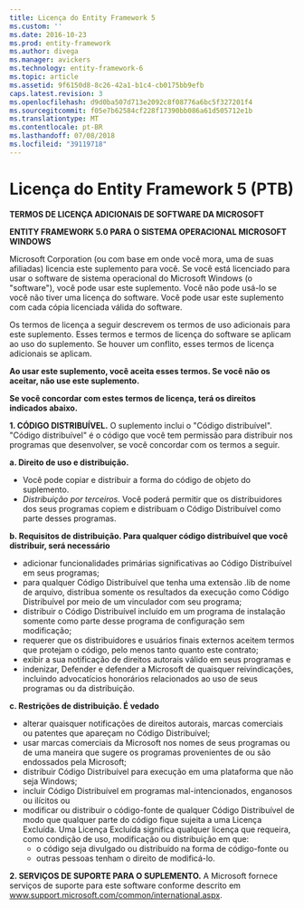 ```yaml
---
title: Licença do Entity Framework 5
ms.custom: ''
ms.date: 2016-10-23
ms.prod: entity-framework
ms.author: divega
ms.manager: avickers
ms.technology: entity-framework-6
ms.topic: article
ms.assetid: 9f6150d8-8c26-42a1-b1c4-cb0175bb9efb
caps.latest.revision: 3
ms.openlocfilehash: d9d0ba507d713e2092c8f08776a6bc5f327201f4
ms.sourcegitcommit: f05e7b62584cf228f17390bb086a61d505712e1b
ms.translationtype: MT
ms.contentlocale: pt-BR
ms.lasthandoff: 07/08/2018
ms.locfileid: "39119718"
---
```

# <a name="entity-framework-5-license-enu"></a>Licença do Entity Framework 5 (PTB)
**TERMOS DE LICENÇA ADICIONAIS DE SOFTWARE DA MICROSOFT**

**ENTITY FRAMEWORK 5.0 PARA O SISTEMA OPERACIONAL MICROSOFT WINDOWS**

Microsoft Corporation (ou com base em onde você mora, uma de suas afiliadas) licencia este suplemento para você. Se você está licenciado para usar o software de sistema operacional do Microsoft Windows (o "software"), você pode usar este suplemento. Você não pode usá-lo se você não tiver uma licença do software. Você pode usar este suplemento com cada cópia licenciada válida do software.

Os termos de licença a seguir descrevem os termos de uso adicionais para este suplemento. Esses termos e termos de licença do software se aplicam ao uso do suplemento. Se houver um conflito, esses termos de licença adicionais se aplicam.

**Ao usar este suplemento, você aceita esses termos. Se você não os aceitar, não use este suplemento.**

**Se você concordar com estes termos de licença, terá os direitos indicados abaixo.**

**1. CÓDIGO DISTRIBUÍVEL.** O suplemento inclui o "Código distribuível". "Código distribuível" é o código que você tem permissão para distribuir nos programas que desenvolver, se você concordar com os termos a seguir.

**a. Direito de uso e distribuição.**

-   Você pode copiar e distribuir a forma do código de objeto do suplemento.
-   *Distribuição por terceiros.* Você poderá permitir que os distribuidores dos seus programas copiem e distribuam o Código Distribuível como parte desses programas.

**b. Requisitos de distribuição. Para qualquer código distribuível que você distribuir, será necessário**

-   adicionar funcionalidades primárias significativas ao Código Distribuível em seus programas;
-   para qualquer Código Distribuível que tenha uma extensão .lib de nome de arquivo, distribua somente os resultados da execução como Código Distribuível por meio de um vinculador com seu programa;
-   distribuir o Código Distribuível incluído em um programa de instalação somente como parte desse programa de configuração sem modificação;
-   requerer que os distribuidores e usuários finais externos aceitem termos que protejam o código, pelo menos tanto quanto este contrato;
-   exibir a sua notificação de direitos autorais válido em seus programas e
-   indenizar, Defender e defender a Microsoft de quaisquer reivindicações, incluindo advocatícios honorários relacionados ao uso de seus programas ou da distribuição.

**c. Restrições de distribuição. É vedado**

-   alterar quaisquer notificações de direitos autorais, marcas comerciais ou patentes que apareçam no Código Distribuível;
-   usar marcas comerciais da Microsoft nos nomes de seus programas ou de uma maneira que sugere os programas provenientes de ou são endossados pela Microsoft;
-   distribuir Código Distribuível para execução em uma plataforma que não seja Windows;
-   incluir Código Distribuível em programas mal-intencionados, enganosos ou ilícitos ou
-   modificar ou distribuir o código-fonte de qualquer Código Distribuível de modo que qualquer parte do código fique sujeita a uma Licença Excluída. Uma Licença Excluída significa qualquer licença que requeira, como condição de uso, modificação ou distribuição em que:
    -   o código seja divulgado ou distribuído na forma de código-fonte ou
    -   outras pessoas tenham o direito de modificá-lo.

**2. SERVIÇOS DE SUPORTE PARA O SUPLEMENTO.** A Microsoft fornece serviços de suporte para este software conforme descrito em www.support.microsoft.com/common/international.aspx.
